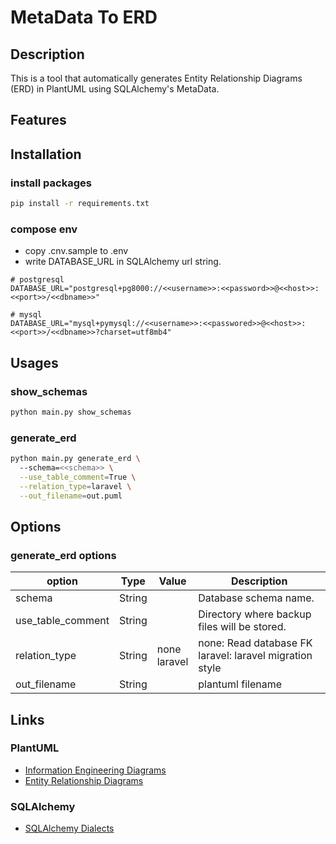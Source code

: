 
# MetaData To ERD

## Description

This is a tool that automatically generates Entity Relationship Diagrams (ERD) in PlantUML using SQLAlchemy's MetaData.

## Features

## Installation

### install packages
```bash
pip install -r requirements.txt
```

### compose env

- copy .cnv.sample to .env
- write DATABASE_URL in SQLAlchemy url string.

```dotenv
# postgresql
DATABASE_URL="postgresql+pg8000://<<username>>:<<password>>@<<host>>:<<port>>/<<dbname>>"
```

```dotenv
# mysql
DATABASE_URL="mysql+pymysql://<<username>>:<<passwored>>@<<host>>:<<port>>/<<dbname>>?charset=utf8mb4"
```

## Usages

### show_schemas

```bash
python main.py show_schemas
```

### generate_erd 

```bash
python main.py generate_erd \ 
  --schema=<<schema>> \
  --use_table_comment=True \
  --relation_type=laravel \
  --out_filename=out.puml  
```

## Options

### generate_erd options

| option            | Type    | Value           | Description                                                |
|-------------------|---------|-----------------|------------------------------------------------------------|
| schema            | String  |                 | Database schema name.                                      |
| use_table_comment | String  |                 | Directory where backup files will be stored.               |
| relation_type     | String  | none<br>laravel | none: Read database FK<br>laravel: laravel migration style |
| out_filename      | String  |                 | plantuml filename                                          |

## Links

### PlantUML

- [Information Engineering Diagrams](https://plantuml.com/en/ie-diagram)
- [Entity Relationship Diagrams](https://plantuml.com/en/er-diagram)

### SQLAlchemy

- [SQLAlchemy Dialects](https://docs.sqlalchemy.org/en/20/dialects/index.html)
